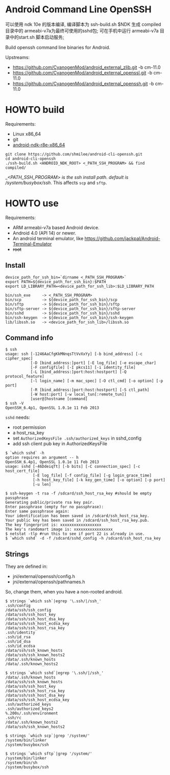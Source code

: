 Android Command Line OpenSSH
============================
可以使用 ndk 10e 的版本编译, 编译脚本为
ssh-build.sh $NDK
生成 compiled 目录中的 armeabi-v7a为最终可使用的sshd包;
可在手机中运行 armeabi-v7a 目录中的start.sh 脚本启动服务;

Build openssh command line binaries for Android.

Upstreams:

* https://github.com/CyanogenMod/android_external_zlib.git -b cm-11.0
* https://github.com/CyanogenMod/android_external_openssl.git -b cm-11.0
* https://github.com/CyanogenMod/android_external_openssh.git -b cm-11.0


HOWTO build
===========

Requirements:

* Linux x86_64
* git
* [android-ndk-r8e-x86_64](https://dl.google.com/android/ndk/android-ndk-r8e-linux-x86_64.tar.bz2)

```
git clone https://github.com/shmilee/android-cli-openssh.git
cd android-cli-openssh
./ssh-build.sh <ANDROID_NDK_ROOT> <_PATH_SSH_PROGRAM> && find compiled/
```

__<_PATH_SSH_PROGRAM> is the ssh install path. default is /system/busybox/ssh__.
This affects ``scp`` and ``sftp``.

HOWTO use
=========

Requirements:

* ARM armeabi-v7a based Android device.
* Android 4.0 (API 14) or newer.
* An android terminal emulator, like https://github.com/jackpal/Android-Terminal-Emulator
* ~~root~~

Install
--------

```
device_path_for_ssh_bin=`dirname <_PATH_SSH_PROGRAM>`
export PATH=${device_path_for_ssh_bin}:$PATH
export LD_LIBRARY_PATH=<device_path_for_ssh_lib>:$LD_LIBRARY_PATH

bin/ssh_exe     -> <_PATH_SSH_PROGRAM>
bin/scp         -> ${device_path_for_ssh_bin}/scp
bin/sftp        -> ${device_path_for_ssh_bin}/sftp
bin/sftp-server -> ${device_path_for_ssh_bin}/sftp-server
bin/sshd        -> ${device_path_for_ssh_bin}/sshd
bin/ssh-keygen  -> ${device_path_for_ssh_bin}/ssh-keygen
lib/libssh.so   -> <device_path_for_ssh_lib>/libssh.so
```

Command info
------------

```
$ ssh 
usage: ssh [-1246AaCfgKkMNnqsTtVvXxYy] [-b bind_address] [-c cipher_spec]
           [-D [bind_address:]port] [-E log_file] [-e escape_char]
           [-F configfile] [-I pkcs11] [-i identity_file]
           [-L [bind_address:]port:host:hostport] [-Q protocol_feature]
           [-l login_name] [-m mac_spec] [-O ctl_cmd] [-o option] [-p port]
           [-R [bind_address:]port:host:hostport] [-S ctl_path]
           [-W host:port] [-w local_tun[:remote_tun]]
           [user@]hostname [command]
$ ssh -V
OpenSSH_6.4p1, OpenSSL 1.0.1e 11 Feb 2013
```

``sshd`` needs:

* root permission
* a host_rsa_key
* set ``AuthorizedKeysFile .ssh/authorized_keys`` in sshd_config
* add ssh client pub key in AuthorizedKeysFile

```
$ `which sshd` -h
option requires an argument -- h
OpenSSH_6.4p1, OpenSSL 1.0.1e 11 Feb 2013
usage: sshd [-46DdeiqTt] [-b bits] [-C connection_spec] [-c host_cert_file]
            [-E log_file] [-f config_file] [-g login_grace_time]
            [-h host_key_file] [-k key_gen_time] [-o option] [-p port]
            [-u len]

$ ssh-keygen -t rsa -f /sdcard/ssh_host_rsa_key #should be empty passphrase
Generating public/private rsa key pair.
Enter passphrase (empty for no passphrase): 
Enter same passphrase again: 
Your identification has been saved in /sdcard/ssh_host_rsa_key.
Your public key has been saved in /sdcard/ssh_host_rsa_key.pub.
The key fingerprint is: xxxxxxxxxxxxxxxxxx
The key's randomart image is: xxxxxxxxxxxxxxxxx
$ netstat -tlp #run this to see if port 22 is already in use.
$ `which sshd` -d -f /sdcard/sshd_config -h /sdcard/ssh_host_rsa_key 
```

Strings
--------

They are defined in:

* jni/external/openssh/config.h
* jni/external/openssh/pathnames.h

So, change them, when you have a non-rooted android.

```
$ strings `which ssh`|egrep '\.ssh/|/ssh_'
.ssh/config
/data/ssh/ssh_config
/data/ssh/ssh_host_key
/data/ssh/ssh_host_dsa_key
/data/ssh/ssh_host_ecdsa_key
/data/ssh/ssh_host_rsa_key
.ssh/identity
.ssh/id_rsa
.ssh/id_dsa
.ssh/id_ecdsa
/data/ssh/ssh_known_hosts
/data/ssh/ssh_known_hosts2
/data/.ssh/known_hosts
/data/.ssh/known_hosts2

$ strings `which sshd`|egrep '\.ssh/|/ssh_'
/data/.ssh/known_hosts
/data/ssh/ssh_known_hosts
/data/ssh/ssh_host_key
/data/ssh/ssh_host_rsa_key
/data/ssh/ssh_host_dsa_key
/data/ssh/ssh_host_ecdsa_key
.ssh/authorized_keys
.ssh/authorized_keys2
%.200s/.ssh/environment
.ssh/rc
/data/.ssh/known_hosts2
/data/ssh/ssh_known_hosts2

$ strings `which scp`|grep '/system/'
/system/bin/linker
/system/busybox/ssh

$ strings `which sftp`|grep '/system/'
/system/bin/linker
/system/bin/sh
/system/busybox/ssh
```
